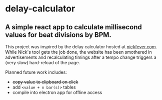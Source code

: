 # delay-calculator

## A simple react app to calculate millisecond values for beat divisions by BPM.

This project was inspired by the delay calculator hosted at [nickfever.com](https://nickfever.com/Music/delay-calculator). While Nick's tool gets the job done, the website has been smothered in advertisements and recalculating timings after a tempo change triggers a (very slow) hard-reload of the page.

Planned future work includes:
  - ~~copy value to clipboard on click~~
  - add `<value + n bar(s)>` tables
  - compile into electron app for offline access
